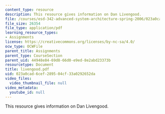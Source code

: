 ```yaml
---
content_type: resource
description: This resource gives information on Dan Livengood.
file: /courses/esd-342-advanced-system-architecture-spring-2006/023a0cad6cef289504cf33a0292652da_livengood.pdf
file_size: 26354
file_type: application/pdf
learning_resource_types:
- Assignments
license: https://creativecommons.org/licenses/by-nc-sa/4.0/
ocw_type: OCWFile
parent_title: Assignments
parent_type: CourseSection
parent_uid: 44948e84-69d8-66d0-e9ed-8e2abd23373b
resourcetype: Document
title: livengood.pdf
uid: 023a0cad-6cef-2895-04cf-33a0292652da
video_files:
  video_thumbnail_file: null
video_metadata:
  youtube_id: null
---
```

This resource gives information on Dan Livengood.
